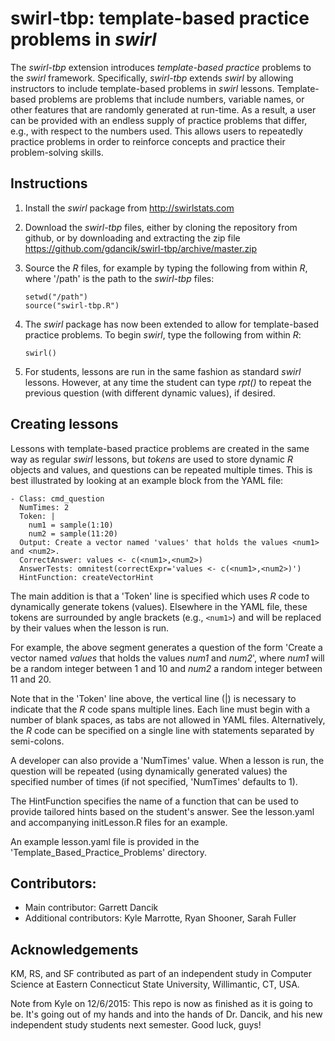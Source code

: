 # swirl-tbp: template-based practice problems in *swirl*

The *swirl-tbp* extension introduces *template-based practice* problems to the *swirl* framework. Specifically, *swirl-tbp* extends *swirl* by allowing instructors to include template-based problems in *swirl* lessons. Template-based problems are problems that include numbers, variable names, or other features that are randomly generated at run-time. As a result, a user can be provided with an endless supply of practice problems that differ, e.g., with respect to the numbers used. This allows users to repeatedly practice problems in order to reinforce concepts and practice their problem-solving skills. 

## Instructions
1. Install the *swirl* package from http://swirlstats.com
2. Download the *swirl-tbp* files, either by cloning the repository from github, or by downloading and extracting the zip file https://github.com/gdancik/swirl-tbp/archive/master.zip
3.  Source the *R* files, for example by typing the following from within *R*, where '/path' is the path to the *swirl-tbp* files:
	
	`setwd("/path")`<br>
	`source("swirl-tbp.R")`

4. The  *swirl* package has now been extended to allow for template-based practice problems. To begin *swirl*, type the following from within *R*:

	`swirl()`
5. For students, lessons are run in the same fashion as standard *swirl* lessons. However, at any time the student can type *rpt()* to repeat the previous question (with different dynamic values), if desired. 
 
## Creating lessons  
Lessons with template-based practice problems are created in the same way as regular *swirl* lessons, but *tokens* are used to store dynamic *R* objects and values, and questions can be repeated multiple times. This is best illustrated by looking at an example block from the YAML file: 

```
- Class: cmd_question
  NumTimes: 2
  Token: |
    num1 = sample(1:10)
    num2 = sample(11:20)
  Output: Create a vector named 'values' that holds the values <num1> and <num2>.
  CorrectAnswer: values <- c(<num1>,<num2>)
  AnswerTests: omnitest(correctExpr='values <- c(<num1>,<num2>)')
  HintFunction: createVectorHint
```

The main addition is that a 'Token' line is specified which uses *R* code to dynamically generate tokens (values). Elsewhere in the YAML file, these tokens are surrounded by angle brackets (e.g., `<num1>`) and will be replaced by their values when the lesson is run. 

For example, the above segment generates a question of the form 'Create a vector named *values* that holds the values *num1* and *num2*', where *num1* will be a random integer between 1 and 10 and *num2* a random integer between 11 and 20. 

Note that in the 'Token' line above, the vertical line (|) is necessary to indicate that the *R* code spans multiple lines. Each line must begin with a number of blank spaces, as tabs are not allowed in YAML files. Alternatively, the *R* code can be specified on a single line with statements separated by semi-colons. 

A developer can also provide a 'NumTimes' value. When a lesson is run, the question will be repeated (using dynamically generated values) the specified number of times (if not specified, 'NumTimes' defaults to 1).

The HintFunction specifies the name of a function that can be used to provide tailored hints based on the student's answer. See the lesson.yaml and accompanying initLesson.R files for an example. 

An example lesson.yaml file is provided in the  'Template_Based_Practice_Problems' directory.

## Contributors:
- Main contributor: Garrett Dancik
- Additional contributors: Kyle Marrotte, Ryan Shooner, Sarah Fuller

## Acknowledgements
KM, RS, and SF contributed as part of an independent study in Computer Science at Eastern Connecticut State University, Willimantic, CT,  USA.

Note from Kyle on 12/6/2015:  This repo is now as finished as it is going to be.  It's going out of my hands and into the hands of Dr. Dancik, and his new independent study students next semester.  Good luck, guys!

